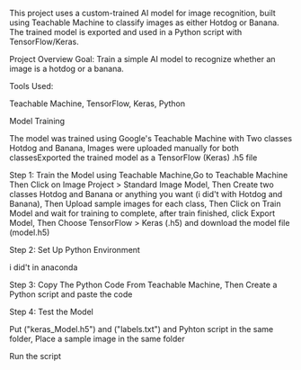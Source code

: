 This project uses a custom-trained AI model for image recognition, built using Teachable Machine to classify images as either Hotdog or Banana. The trained model is exported and used in a Python script with TensorFlow/Keras.

Project Overview
Goal: Train a simple AI model to recognize whether an image is a hotdog or a banana.

Tools Used:

Teachable Machine, TensorFlow, Keras, Python

Model Training

The model was trained using Google's Teachable Machine with Two classes Hotdog and Banana, Images were uploaded manually for both classesExported the trained model as a TensorFlow (Keras) .h5 file

Step 1: Train the Model using Teachable Machine,Go to Teachable Machine Then Click on Image Project > Standard Image Model, Then Create two classes Hotdog and Banana or anything you want (i did't with Hotdog and Banana), Then Upload sample images for each class, Then Click on Train Model and wait for training to complete, after train finished, click Export Model, Then Choose TensorFlow > Keras (.h5) and download the model file (model.h5)

Step 2: Set Up Python Environment

i did't in anaconda

Step 3: Copy The Python Code From Teachable Machine, Then Create a Python script and paste the code

Step 4: Test the Model

Put ("keras_Model.h5") and ("labels.txt") and Pyhton script in the same folder, Place a sample image in the same folder

Run the script


